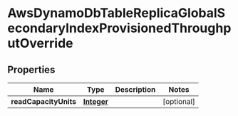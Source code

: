 

# AwsDynamoDbTableReplicaGlobalSecondaryIndexProvisionedThroughputOverride


## Properties

| Name | Type | Description | Notes |
|------------ | ------------- | ------------- | -------------|
|**readCapacityUnits** | [**Integer**](Integer.md) |  |  [optional] |



